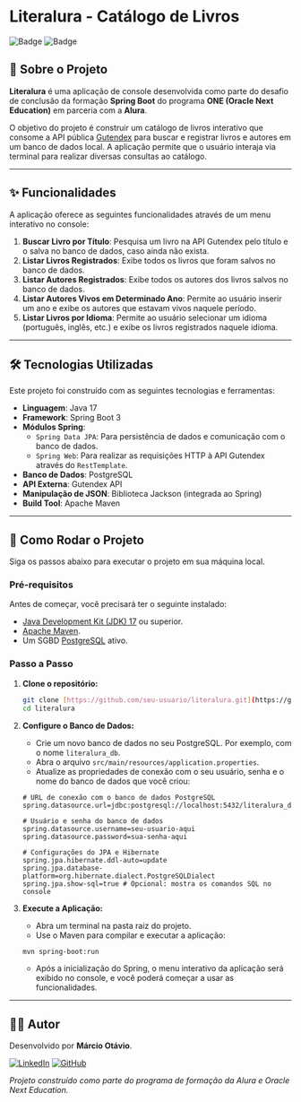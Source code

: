 # Literalura - Catálogo de Livros

![Badge](https://img.shields.io/badge/Status-Finalizado-brightgreen)
![Badge](https://img.shields.io/badge/Challenge-ONE%20%2B%20Alura-blue)

## 📖 Sobre o Projeto

**Literalura** é uma aplicação de console desenvolvida como parte do desafio de conclusão da formação **Spring Boot** do programa **ONE (Oracle Next Education)** em parceria com a **Alura**.

O objetivo do projeto é construir um catálogo de livros interativo que consome a API pública [Gutendex](https://gutendex.com/) para buscar e registrar livros e autores em um banco de dados local. A aplicação permite que o usuário interaja via terminal para realizar diversas consultas ao catálogo.

---

## ✨ Funcionalidades

A aplicação oferece as seguintes funcionalidades através de um menu interativo no console:

1.  **Buscar Livro por Título**: Pesquisa um livro na API Gutendex pelo título e o salva no banco de dados, caso ainda não exista.
2.  **Listar Livros Registrados**: Exibe todos os livros que foram salvos no banco de dados.
3.  **Listar Autores Registrados**: Exibe todos os autores dos livros salvos no banco de dados.
4.  **Listar Autores Vivos em Determinado Ano**: Permite ao usuário inserir um ano e exibe os autores que estavam vivos naquele período.
5.  **Listar Livros por Idioma**: Permite ao usuário selecionar um idioma (português, inglês, etc.) e exibe os livros registrados naquele idioma.

---

## 🛠️ Tecnologias Utilizadas

Este projeto foi construído com as seguintes tecnologias e ferramentas:

* **Linguagem**: Java 17
* **Framework**: Spring Boot 3
* **Módulos Spring**:
    * `Spring Data JPA`: Para persistência de dados e comunicação com o banco de dados.
    * `Spring Web`: Para realizar as requisições HTTP à API Gutendex através do `RestTemplate`.
* **Banco de Dados**: PostgreSQL
* **API Externa**: Gutendex API
* **Manipulação de JSON**: Biblioteca Jackson (integrada ao Spring)
* **Build Tool**: Apache Maven

---

## 🚀 Como Rodar o Projeto

Siga os passos abaixo para executar o projeto em sua máquina local.

### Pré-requisitos

Antes de começar, você precisará ter o seguinte instalado:
* [Java Development Kit (JDK) 17](https://www.oracle.com/java/technologies/javase/jdk17-archive-downloads.html) ou superior.
* [Apache Maven](https://maven.apache.org/download.cgi).
* Um SGBD [PostgreSQL](https://www.postgresql.org/download/) ativo.

### Passo a Passo

1.  **Clone o repositório:**
    ```bash
    git clone [https://github.com/seu-usuario/literalura.git](https://github.com/seu-usuario/literalura.git)
    cd literalura
    ```

2.  **Configure o Banco de Dados:**
    * Crie um novo banco de dados no seu PostgreSQL. Por exemplo, com o nome `literalura_db`.
    * Abra o arquivo `src/main/resources/application.properties`.
    * Atualize as propriedades de conexão com o seu usuário, senha e o nome do banco de dados que você criou:

    ```properties
    # URL de conexão com o banco de dados PostgreSQL
    spring.datasource.url=jdbc:postgresql://localhost:5432/literalura_db

    # Usuário e senha do banco de dados
    spring.datasource.username=seu-usuario-aqui
    spring.datasource.password=sua-senha-aqui

    # Configurações do JPA e Hibernate
    spring.jpa.hibernate.ddl-auto=update
    spring.jpa.database-platform=org.hibernate.dialect.PostgreSQLDialect
    spring.jpa.show-sql=true # Opcional: mostra os comandos SQL no console
    ```

3.  **Execute a Aplicação:**
    * Abra um terminal na pasta raiz do projeto.
    * Use o Maven para compilar e executar a aplicação:

    ```bash
    mvn spring-boot:run
    ```
    * Após a inicialização do Spring, o menu interativo da aplicação será exibido no console, e você poderá começar a usar as funcionalidades.

---

## 👨‍💻 Autor

Desenvolvido por **Márcio Otávio**.

[![LinkedIn](https://img.shields.io/badge/LinkedIn-0077B5?style=for-the-badge&logo=linkedin&logoColor=white)](https://www.linkedin.com/in/marcio-otavio/)
[![GitHub](https://img.shields.io/badge/GitHub-181717?style=for-the-badge&logo=github&logoColor=white)](https://github.com/MarcioOtavio)

*Projeto construído como parte do programa de formação da Alura e Oracle Next Education.*

